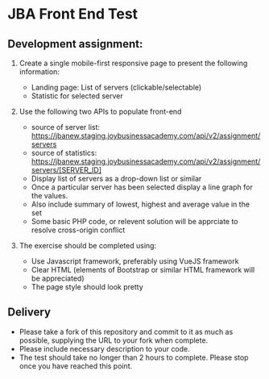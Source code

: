 # JBA Front End Test
## Development assignment:

1. Create a single mobile-first responsive page to present the following information:
   - Landing page: List of servers (clickable/selectable)
   - Statistic for selected server
    
2. Use the following two APIs to populate front-end
   - source of server list: https://jbanew.staging.joybusinessacademy.com/api/v2/assignment/servers
   - source of statistics: https://jbanew.staging.joybusinessacademy.com/api/v2/assignment/servers/[SERVER_ID]
   - Display list of servers as a drop-down list or similar
   - Once a particular server has been selected display a line graph for the values.
   - Also include summary of lowest, highest and average value in the set
   - Some basic PHP code, or relevent solution will be apprciate to resolve cross-origin conflict 

3. The exercise should be completed using:
   - Use Javascript framework, preferably using VueJS framework
   - Clear HTML (elements of Bootstrap or similar HTML framework will be appreciated)
   - The page style should look pretty
  
## Delivery
* Please take a fork of this repository and commit to it as much as possible, supplying the URL to your fork when complete.
* Please include necessary description to your code.
* The test should take no longer than 2 hours to complete. Please stop once you have reached this point.
